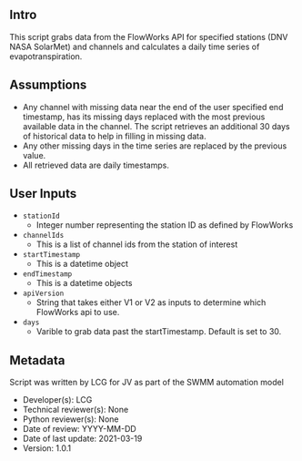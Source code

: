 ## Intro
This script grabs data from the FlowWorks API for specified stations (DNV NASA SolarMet) and channels and calculates a daily time series of evapotranspiration. 

## Assumptions
- Any channel with missing data near the end of the user specified end timestamp, has its missing days replaced with the most previous available data in the channel. The script retrieves an additional 30 days of historical data to help in filling in missing data. 
- Any other missing days in the time series are replaced by the previous value. 
- All retrieved data are daily timestamps. 

## User Inputs
- `stationId`
	+ Integer number representing the station ID as defined by FlowWorks
- `channelIds`
	+ This is a list of channel ids from the station of interest
- `startTimestamp`
	+ This is a datetime object
- `endTimestamp`
	+ This is a datetime objects
- `apiVersion`
	+ String that takes either V1 or V2 as inputs to determine which FlowWorks api to use.
- `days`
	+ Varible to grab data past the startTimestamp. Default is set to 30.

## Metadata
Script was written by LCG for JV as part of the SWMM automation model

- Developer(s): LCG
- Technical reviewer(s): None
- Python reviewer(s): None
- Date of review: YYYY-MM-DD
- Date of last update: 2021-03-19
- Version: 1.0.1

